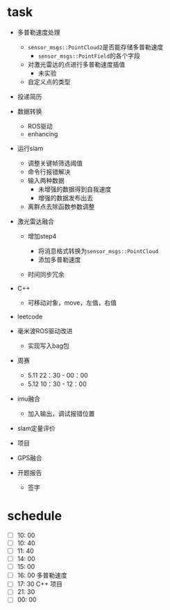 # task

- 多普勒速度处理
  - `sensor_msgs::PointCloud2`是否能存储多普勒速度
    - `sensor_msgs::PointField`的各个字段
  - 对激光雷达的点进行多普勒速度插值
    - 未实验
  - 自定义点的类型
- 投递简历
- 数据转换
  - ROS驱动
  - enhancing

- 运行slam
  - 调整关键帧筛选阈值
  - 命令行报错解决
  - 输入两种数据
    - 未增强的数据得到自我速度
    - 增强的数据发布出去
  - 离群点去除函数参数调整
- 激光雷达融合
  - 增加step4
    - 将消息格式转换为`sensor_msgs::PointCloud`
    - 添加多普勒速度

  - 时间同步冗余
- C++
  - 可移动对象，move，左值，右值
- leetcode
- 毫米波ROS驱动改进
  - 实现写入bag包
- 周赛
  - 5.11 22：30 - 00：00 
  - 5.12 10：30 - 12：00
- imu融合
  - 加入输出，调试报错位置
- slam定量评价
- 项目
- GPS融合
- 开题报告
  - 签字

# schedule

- [ ] 10: 00  
- [ ] 10: 40  
- [ ] 11: 40  
- [ ] 14: 00 
- [ ] 15: 00 
- [ ] 16: 00 多普勒速度
- [ ] 17: 30 C++ 项目
- [ ] 21: 30
- [ ] 00: 00 
